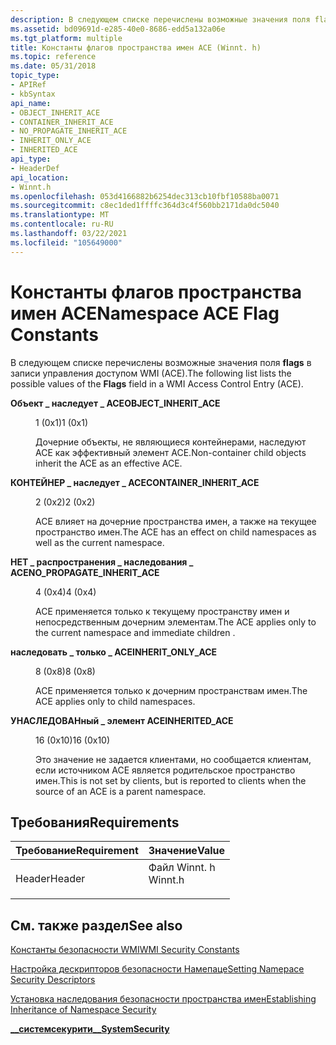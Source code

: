 ```yaml
---
description: В следующем списке перечислены возможные значения поля flags в записи управления доступом WMI (ACE).
ms.assetid: bd09691d-e285-40e0-8686-edd5a132a06e
ms.tgt_platform: multiple
title: Константы флагов пространства имен ACE (Winnt. h)
ms.topic: reference
ms.date: 05/31/2018
topic_type:
- APIRef
- kbSyntax
api_name:
- OBJECT_INHERIT_ACE
- CONTAINER_INHERIT_ACE
- NO_PROPAGATE_INHERIT_ACE
- INHERIT_ONLY_ACE
- INHERITED_ACE
api_type:
- HeaderDef
api_location:
- Winnt.h
ms.openlocfilehash: 053d4166882b6254dec313cb10fbf10588ba0071
ms.sourcegitcommit: c8ec1ded1ffffc364d3c4f560bb2171da0dc5040
ms.translationtype: MT
ms.contentlocale: ru-RU
ms.lasthandoff: 03/22/2021
ms.locfileid: "105649000"
---
```

# <a name="namespace-ace-flag-constants"></a><span data-ttu-id="051ef-103">Константы флагов пространства имен ACE</span><span class="sxs-lookup"><span data-stu-id="051ef-103">Namespace ACE Flag Constants</span></span>

<span data-ttu-id="051ef-104">В следующем списке перечислены возможные значения поля **flags** в записи управления доступом WMI (ACE).</span><span class="sxs-lookup"><span data-stu-id="051ef-104">The following list lists the possible values of the **Flags** field in a WMI Access Control Entry (ACE).</span></span>

<dl> <dt>

<span data-ttu-id="051ef-105"><span id="OBJECT_INHERIT_ACE"></span><span id="object_inherit_ace"></span>**Объект \_ наследует \_ ACE**</span><span class="sxs-lookup"><span data-stu-id="051ef-105"><span id="OBJECT_INHERIT_ACE"></span><span id="object_inherit_ace"></span>**OBJECT\_INHERIT\_ACE**</span></span>
</dt> <dd> <dl> <dt>

<span data-ttu-id="051ef-106">1 (0x1)</span><span class="sxs-lookup"><span data-stu-id="051ef-106">1 (0x1)</span></span>
</dt> <dt>



<span data-ttu-id="051ef-107">Дочерние объекты, не являющиеся контейнерами, наследуют ACE как эффективный элемент ACE.</span><span class="sxs-lookup"><span data-stu-id="051ef-107">Non-container child objects inherit the ACE as an effective ACE.</span></span>


</dt> </dl> </dd> <dt>

<span data-ttu-id="051ef-108"><span id="CONTAINER_INHERIT_ACE"></span><span id="container_inherit_ace"></span>**КОНТЕЙНЕР \_ наследует \_ ACE**</span><span class="sxs-lookup"><span data-stu-id="051ef-108"><span id="CONTAINER_INHERIT_ACE"></span><span id="container_inherit_ace"></span>**CONTAINER\_INHERIT\_ACE**</span></span>
</dt> <dd> <dl> <dt>

<span data-ttu-id="051ef-109">2 (0x2)</span><span class="sxs-lookup"><span data-stu-id="051ef-109">2 (0x2)</span></span>
</dt> <dt>



<span data-ttu-id="051ef-110">ACE влияет на дочерние пространства имен, а также на текущее пространство имен.</span><span class="sxs-lookup"><span data-stu-id="051ef-110">The ACE has an effect on child namespaces as well as the current namespace.</span></span>


</dt> </dl> </dd> <dt>

<span data-ttu-id="051ef-111"><span id="NO_PROPAGATE_INHERIT_ACE"></span><span id="no_propagate_inherit_ace"></span>**НЕТ \_ распространения \_ наследования \_ ACE**</span><span class="sxs-lookup"><span data-stu-id="051ef-111"><span id="NO_PROPAGATE_INHERIT_ACE"></span><span id="no_propagate_inherit_ace"></span>**NO\_PROPAGATE\_INHERIT\_ACE**</span></span>
</dt> <dd> <dl> <dt>

<span data-ttu-id="051ef-112">4 (0x4)</span><span class="sxs-lookup"><span data-stu-id="051ef-112">4 (0x4)</span></span>
</dt> <dt>



<span data-ttu-id="051ef-113">ACE применяется только к текущему пространству имен и непосредственным дочерним элементам.</span><span class="sxs-lookup"><span data-stu-id="051ef-113">The ACE applies only to the current namespace and immediate children .</span></span>


</dt> </dl> </dd> <dt>

<span data-ttu-id="051ef-114"><span id="INHERIT_ONLY_ACE"></span><span id="inherit_only_ace"></span>**наследовать \_ только \_ ACE**</span><span class="sxs-lookup"><span data-stu-id="051ef-114"><span id="INHERIT_ONLY_ACE"></span><span id="inherit_only_ace"></span>**INHERIT\_ONLY\_ACE**</span></span>
</dt> <dd> <dl> <dt>

<span data-ttu-id="051ef-115">8 (0x8)</span><span class="sxs-lookup"><span data-stu-id="051ef-115">8 (0x8)</span></span>
</dt> <dt>



<span data-ttu-id="051ef-116">ACE применяется только к дочерним пространствам имен.</span><span class="sxs-lookup"><span data-stu-id="051ef-116">The ACE applies only to child namespaces.</span></span>


</dt> </dl> </dd> <dt>

<span data-ttu-id="051ef-117"><span id="INHERITED_ACE"></span><span id="inherited_ace"></span>**УНАСЛЕДОВАНный \_ элемент ACE**</span><span class="sxs-lookup"><span data-stu-id="051ef-117"><span id="INHERITED_ACE"></span><span id="inherited_ace"></span>**INHERITED\_ACE**</span></span>
</dt> <dd> <dl> <dt>

<span data-ttu-id="051ef-118">16 (0x10)</span><span class="sxs-lookup"><span data-stu-id="051ef-118">16 (0x10)</span></span>
</dt> <dt>



<span data-ttu-id="051ef-119">Это значение не задается клиентами, но сообщается клиентам, если источником ACE является родительское пространство имен.</span><span class="sxs-lookup"><span data-stu-id="051ef-119">This is not set by clients, but is reported to clients when the source of an ACE is a parent namespace.</span></span>


</dt> </dl> </dd> </dl>

## <a name="requirements"></a><span data-ttu-id="051ef-120">Требования</span><span class="sxs-lookup"><span data-stu-id="051ef-120">Requirements</span></span>



| <span data-ttu-id="051ef-121">Требование</span><span class="sxs-lookup"><span data-stu-id="051ef-121">Requirement</span></span> | <span data-ttu-id="051ef-122">Значение</span><span class="sxs-lookup"><span data-stu-id="051ef-122">Value</span></span> |
|-------------------|------------------------------------------------------------------------------------|
| <span data-ttu-id="051ef-123">Header</span><span class="sxs-lookup"><span data-stu-id="051ef-123">Header</span></span><br/> | <dl> <span data-ttu-id="051ef-124"><dt>Файл Winnt. h</dt></span><span class="sxs-lookup"><span data-stu-id="051ef-124"><dt>Winnt.h</dt></span></span> </dl> |



## <a name="see-also"></a><span data-ttu-id="051ef-125">См. также раздел</span><span class="sxs-lookup"><span data-stu-id="051ef-125">See also</span></span>

<dl> <dt>

[<span data-ttu-id="051ef-126">Константы безопасности WMI</span><span class="sxs-lookup"><span data-stu-id="051ef-126">WMI Security Constants</span></span>](wmi-security-constants.md)
</dt> <dt>

[<span data-ttu-id="051ef-127">Настройка дескрипторов безопасности Намепаце</span><span class="sxs-lookup"><span data-stu-id="051ef-127">Setting Namepace Security Descriptors</span></span>](setting-namespace-security-descriptors.md)
</dt> <dt>

[<span data-ttu-id="051ef-128">Установка наследования безопасности пространства имен</span><span class="sxs-lookup"><span data-stu-id="051ef-128">Establishing Inheritance of Namespace Security</span></span>](establishing-inheritance-of-namespace-security.md)
</dt> <dt>

[<span data-ttu-id="051ef-129">**\_\_системсекурити**</span><span class="sxs-lookup"><span data-stu-id="051ef-129">**\_\_SystemSecurity**</span></span>](--systemsecurity.md)
</dt> </dl>

 

 




